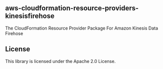 ## aws-cloudformation-resource-providers-kinesisfirehose

The CloudFormation Resource Provider Package For Amazon Kinesis Data Firehose

## License

This library is licensed under the Apache 2.0 License.
